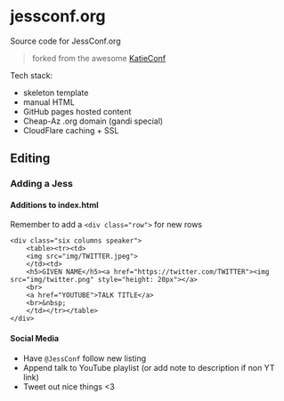 # jessconf.org

Source code for JessConf.org

> forked from the awesome
[KatieConf](https://github.com/KatieConf/katieconf.github.io)

Tech stack:
 - skeleton template
 - manual HTML
 - GitHub pages hosted content
 - Cheap-Az .org domain (gandi special)
 - CloudFlare caching + SSL

## Editing

### Adding a Jess

#### Additions to index.html

Remember to add a `<div class="row">` for new rows

```
<div class="six columns speaker">
    <table><tr><td>
    <img src="img/TWITTER.jpeg">
    </td><td>
    <h5>GIVEN NAME</h5><a href="https://twitter.com/TWITTER"><img src="img/twitter.png" style="height: 20px"></a>
    <br>
    <a href="YOUTUBE">TALK TITLE</a>
    <br>&nbsp;
    </td></tr></table>
</div>
```

#### Social Media

 - Have `@JessConf` follow new listing
 - Append talk to YouTube playlist (or add note to description if non YT link)
 - Tweet out nice things <3

